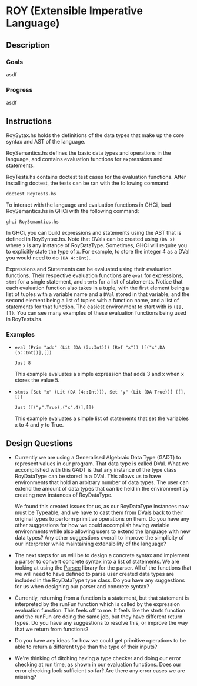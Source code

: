 # ROY (Extensible Imperative Language)

## Description

### Goals

asdf

### Progress

asdf

## Instructions

RoySytax.hs holds the definitions of the data types that make up the core syntax and AST of the language.

RoySemantics.hs defines the basic data types and operations  in the language, and contains evaluation functions for expressions and statements. 

RoyTests.hs contains doctest test cases for the evaluation functions.  After installing doctest, the tests can be ran with the following command:

`doctest RoyTests.hs`

To interact with the language and evaluation functions in GHCi, load RoySemantics.hs in GHCi with the following command:

`ghci RoySemantics.hs`


In GHCi, you can build expressions and statements using the AST that is defined in RoySyntax.hs.
Note that DVals can be created using `(DA x)` where x is any instance of RoyDataType.
Sometimes, GHCi will require you to explicitly state the type of x.
For example, to store the integer 4 as a DVal you would need to do `(DA 4::Int)`.

Expressions and Statements can be evaluated using their evaluation functions.
Their respective evaluation functions are `eval` for expressions, `stmt` for a single statement, and `stmts` for a list of statements.
Notice that each evaluation function also takes in a tuple, with the first element being a list of tuples with a variable name and a `DVal` stored in that variable, and the second element being a list of tuples with a function name, and a list of statements for that function.
The easiest environment to start with is `([],[])`. 
You can see many examples of these evaluation functions being used in RoyTests.hs. 

### Examples

- `eval (Prim "add" (Lit (DA (3::Int))) (Ref "x")) ([("x",DA (5::Int))],[])`
  
  `Just 8`
  
  This example evaluates a simple expression that adds 3 and x when x stores the value 5.

- `stmts [Set "x" (Lit (DA (4::Int))), Set "y" (Lit (DA True))] ([],[])`
  
  `Just ([("y",True),("x",4)],[])`

  This example evaluates a simple list of statements that set the variables x to 4 and y to True.

## Design Questions

- Currently we are using a Generalised Algebraic Data Type (GADT) to represent values in our program.  That data type is called DVal.  What we accomplished with this GADT is that any instance of the type class RoyDataType can be stored in a DVal.  This allows us to have environments that hold an arbitrary number of data types.  The user can extend the amount of data types that can be held in the environment by creating new instances of RoyDataType.  

  We found this created issues for us, as our RoyDataType instances now must be Typeable, and we have to cast them from DVals back to their original types to perform primitive operations on them.  Do you have any other suggestions for how we could accomplish having variable environments while also allowing users to extend the language with new data types?  Any other suggestions overall to improve the simplicity of our interpreter while maintaining extensibility of the language? 
- The next steps for us will be to design a concrete syntax and implement a parser to convert concrete syntax into a list of statements.  We are looking at using the [Parsec](https://wiki.haskell.org/Parsec) library for the parser.  All of the functions that we will need to have defined to parse user created data types are included in the RoyDataType type class.  Do you have any suggestions for us when designing our parser and concrete syntax?
- Currently, returning from a function is a statement, but that statement is interpreted by the runFun function which is called by the expression evaluation function.  This feels off to me.  It feels like the stmts function and the runFun are doing the same job, but they have different return types.  Do you have any suggestions to resolve this, or improve the way that we return from functions?
- Do you have any ideas for how we could get primitive operations to be able to return a different type than the type of their inputs?
- We're thinking of ditching having a type checker and doing our error checking at run time, as shown in our evaluation functions.  Does our error checking look sufficient so far? Are there any error cases we are missing?
